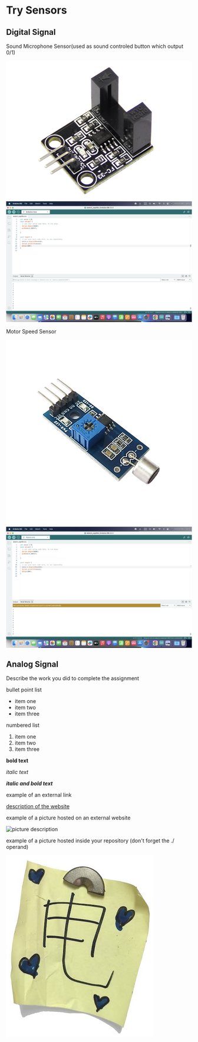 # Try Sensors

## Digital Signal
Sound Microphone Sensor(used as sound controled button which output 0/1)

![Motor Speed Sensor Photo](images/MotorSpeedSensor.jpg)
![Motor Speed Sensor Output](images/Motor.png)


Motor Speed Sensor

![Sound Microphone Sensor Photo](images/SoundMicrophoneSensor.jpg)
![Sound Microphone Sensor Output](images/Sound1.png)

## Analog Signal
Describe the work you did to complete the assignment

bullet point list
* item one
* item two
* item three

numbered list
1. item one
2. item two
3. item three

**bold text**

*italic text*

***italic and bold text***

example of an external link

[description of the website](https://www.https://www.example.com/)

example of a picture hosted on an external website

![picture description](https://djmag.com/sites/default/files/storyimages/Clara_Rockmore.jpg)

example of a picture hosted inside your repository (don't forget the ./ operand)

![picture description](./images/example.jpg)
